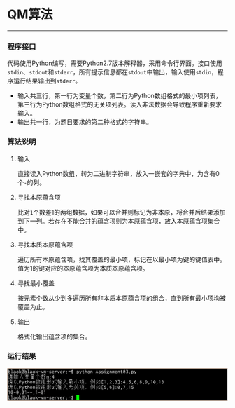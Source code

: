 # QM算法 #
---
### 程序接口 ###

代码使用Python编写，需要Python2.7版本解释器，采用命令行界面。接口使用`stdin`、`stdout`和`stderr`，所有提示信息都在`stdout`中输出，输入使用`stdin`，程序运行结果输出到`stderr`。

- 输入共三行，第一行为变量个数，第二行为Python数组格式的最小项列表，第三行为Python数组格式的无关项列表。读入非法数据会导致程序重新要求输入。
- 输出共一行，为题目要求的第二种格式的字符串。

### 算法说明 ###

1. 输入

    直接读入Python数组，转为二进制字符串，放入一嵌套的字典中，为含有0个`-`的列。
2. 寻找本原蕴含项

    比对`1`个数差1的两组数据，如果可以合并则标记为非本原，将合并后结果添加到下一列。若存在不能合并的蕴含项则为本原蕴含项，放入本原蕴含项集合中。
3. 寻找本质本原蕴含项

    遍历所有本原蕴含项，找其覆盖的最小项，标记在以最小项为键的键值表中。值为1的键对应的本原蕴含项为本质本原蕴含项。
4. 寻找最小覆盖

    按元素个数从少到多遍历所有非本质本原蕴含项的组合，直到所有最小项均被覆盖为止。
5. 输出

    格式化输出蕴含项的集合。

### 运行结果 ###
<img src="QM.png"></img>
